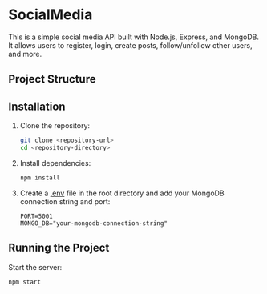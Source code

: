 # SocialMedia

This is a simple social media API built with Node.js, Express, and MongoDB. It allows users to register, login, create posts, follow/unfollow other users, and more.

## Project Structure


## Installation

1. Clone the repository:
    ```sh
    git clone <repository-url>
    cd <repository-directory>
    ```

2. Install dependencies:
    ```sh
    npm install
    ```

3. Create a [.env](http://_vscodecontentref_/10) file in the root directory and add your MongoDB connection string and port:
    ```env
    PORT=5001
    MONGO_DB="your-mongodb-connection-string"
    ```

## Running the Project

Start the server:
```sh
npm start

